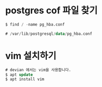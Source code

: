 # postgres cof 파일 찾기

```sql
$ find / -name pg_hba.conf

# /var/lib/postgresql/data/pg_hba.conf
```

# vim 설치하기

```sql
# devian 에서는 vim을 사용합니다.
$ apt update
$ apt install vim
```
